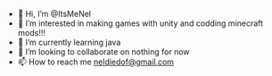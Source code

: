 - 👋 Hi, I’m @ItsMeNel
- 👀 I’m interested in making games with unity and codding minecraft mods!!!
- 🌱 I’m currently learning java
- 💞️ I’m looking to collaborate on nothing for now
- 📫 How to reach me neldiedof@gmail.com

<!---
ItsMeNel/ItsMeNel is a ✨ special ✨ repository because its `README.md` (this file) appears on your GitHub profile.
You can click the Preview link to take a look at your changes.
--->
